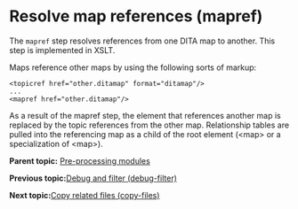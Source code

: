 # Resolve map references \(mapref\)

The `mapref` step resolves references from one DITA map to another. This step is implemented in XSLT.

Maps reference other maps by using the following sorts of markup:

```
<topicref href="other.ditamap" format="ditamap"/>
...
<mapref href="other.ditamap"/>
```

As a result of the mapref step, the element that references another map is replaced by the topic references from the other map. Relationship tables are pulled into the referencing map as a child of the root element \(<map\> or a specialization of <map\>\).

**Parent topic:** [Pre-processing modules](../dev_ref/DITA-OTPreprocess.md)

**Previous topic:**[Debug and filter \(debug-filter\)](../dev_ref/preprocess-debugfilter.md)

**Next topic:**[Copy related files \(copy-files\)](../dev_ref/preprocess-copyfiles.md)


